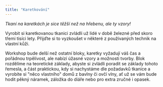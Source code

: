 ```yaml
---
title: "Karetkování"
---
```


*Tkaní na karetkách je sice těžší než na hřebenu, ale ty vzory!*

Vyrobit si karetkovanou tkanici zvládli už lidé v době železné před skoro třemi tisíci lety. Přijďte si to vyzkoušet v některé z používaných technik na vlastní kůži.

Workshop bude delší než ostatní bloky, karetky vyžadují váš čas a pořádnou trpělivost, ale nabízí úžasné vzory a možnosti tvorby.
Blok rozdělíme na teoretické základy, abyste si zvládli poradit se základy tohoto řemesla, a část praktickou, kdy si nachystáme
dle požadavků tkanice a vyrobíte si "něco vlastního" domů z bavlny či ovčí vlny, ať už se vám bude hodit pěkný náramek,
záložka do diáře nebo pro extra zručné i opasek.

